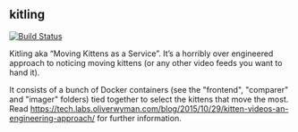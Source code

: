 kitling
-------
[![Build Status](https://travis-ci.com/palfrey/kitling.svg?branch=master)](https://travis-ci.com/palfrey/kitling)

Kitling aka “Moving Kittens as a Service”. It’s a horribly over engineered approach to noticing moving kittens (or any other video feeds you want to hand it).

It consists of a bunch of Docker containers (see the "frontend", "comparer" and "imager" folders) tied together to select the kittens that move the most. Read https://tech.labs.oliverwyman.com/blog/2015/10/29/kitten-videos-an-engineering-approach/ for further information.
